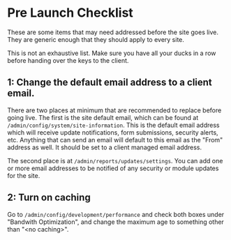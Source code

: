 # Pre Launch Checklist

These are some items that may need addressed before the site goes live. They are generic enough that they should apply to every site.

This is not an exhaustive list. Make sure you have all your ducks in a row before handing over the keys to the client.

## 1: Change the default email address to a client email.

There are two places at minimum that are recommended to replace before going live. The first is the site default email, which can be found at `/admin/config/system/site-information`. This is the default email address which will receive update notifications, form submissions, security alerts, etc. Anything that can send an email will default to this email as the "From" address as well. It should be set to a client managed email address.
    
The second place is at `/admin/reports/updates/settings`. You can add one or more email addresses to be notified of any security or module updates for the site.
    
## 2: Turn on caching

Go to `/admin/config/development/performance` and check both boxes under "Bandwith Optimization", and change the maximum age to something other than "&lt;no caching&gt;".

